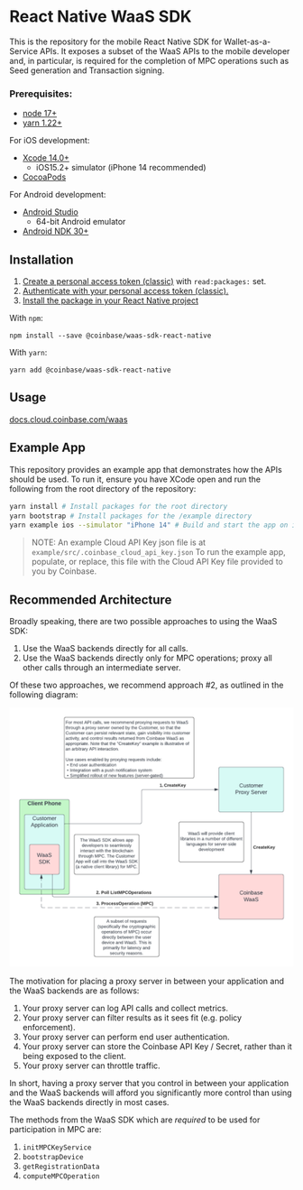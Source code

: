 # React Native WaaS SDK

This is the repository for the mobile React Native SDK for Wallet-as-a-Service APIs.
It exposes a subset of the WaaS APIs to the mobile developer and, in particular, is
required for the completion of MPC operations such as Seed generation and Transaction signing.

### Prerequisites:

- [node 17+](https://nodejs.org/en/download/)
- [yarn 1.22+](https://yarnpkg.com/getting-started/install)

For iOS development:
- [Xcode 14.0+](https://developer.apple.com/xcode/)
  - iOS15.2+ simulator (iPhone 14 recommended)
- [CocoaPods](https://guides.cocoapods.org/using/getting-started.html)

For Android development:
- [Android Studio](https://developer.android.com/studio)
  - 64-bit Android emulator
- [Android NDK 30+](https://developer.android.com/ndk)

## Installation

1. [Create a personal access token (classic)](https://docs.github.com/en/authentication/keeping-your-account-and-data-secure/creating-a-personal-access-token#creating-a-personal-access-token-classic) with `read:packages:` set.
2. [Authenticate with your personal access token (classic).](https://docs.github.com/en/packages/working-with-a-github-packages-registry/working-with-the-npm-registry#authenticating-to-github-packages)
3. [Install the package in your React Native project](https://docs.github.com/en/packages/working-with-a-github-packages-registry/working-with-the-npm-registry#installing-a-package)

With `npm`:

```
npm install --save @coinbase/waas-sdk-react-native
```

With `yarn`:

```
yarn add @coinbase/waas-sdk-react-native
```

## Usage

[docs.cloud.coinbase.com/waas](https://docs.cloud.coinbase.com/waas/)

## Example App

This repository provides an example app that demonstrates how the APIs should be used. To run it,
ensure you have XCode open and run the following from the root directory of the repository:

```bash
yarn install # Install packages for the root directory
yarn bootstrap # Install packages for the /example directory
yarn example ios --simulator "iPhone 14" # Build and start the app on iOS simulator
```

> NOTE: An example Cloud API Key json file is at `example/src/.coinbase_cloud_api_key.json`
> To run the example app, populate, or replace, this file with the Cloud API Key file provided to you
> by Coinbase.

## Recommended Architecture

Broadly speaking, there are two possible approaches to using the WaaS SDK:

1. Use the WaaS backends directly for all calls.
2. Use the WaaS backends directly only for MPC operations; proxy all other calls through an intermediate server.

Of these two approaches, we recommend approach #2, as outlined in the following diagram:

![Recommended Set-up](./assets/diagram.png)

The motivation for placing a proxy server in between your application and the WaaS backends are as
follows:

1. Your proxy server can log API calls and collect metrics.
2. Your proxy server can filter results as it sees fit (e.g. policy enforcement).
3. Your proxy server can perform end user authentication.
4. Your proxy server can store the Coinbase API Key / Secret, rather than it being exposed to the client.
5. Your proxy server can throttle traffic.

In short, having a proxy server that you control in between your application and the WaaS backends will
afford you significantly more control than using the WaaS backends directly in most cases.

The methods from the WaaS SDK which are _required_ to be used for participation in MPC are:
1. `initMPCKeyService`
2. `bootstrapDevice`
3. `getRegistrationData`
4. `computeMPCOperation`

